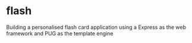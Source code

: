 # flash
Building a personalised flash card application using a Express as the web framework and PUG as the template engine 
